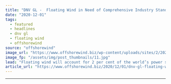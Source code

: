 ```yaml
---
title: "DNV GL -  Floating Wind in Need of Comprehensive Industry Standards"
date: "2020-12-01"
tags: 
  - featured
  - headlines
  - dnv gl
  - floating wind
  - offshorewind
source: "offshorewind"
image_url: "https://www.offshorewind.biz/wp-content/uploads/sites/2/2020/12/Global-Offshore_illustration.jpg"
image_fp: "/assets/img/post_thumbnails/11.jpg"
lead: "Floating wind will account for 2 per cent of the world’s power supply by"
article_url: "https://www.offshorewind.biz/2020/12/01/dnv-gl-floating-wind-in-need-of-comprehensive-industry-standards/"
---
```


---
